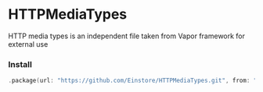 # HTTPMediaTypes

HTTP media types is an independent file taken from Vapor framework for external use


### Install

```swift
.package(url: "https://github.com/Einstore/HTTPMediaTypes.git", from: "0.0.1")
```
